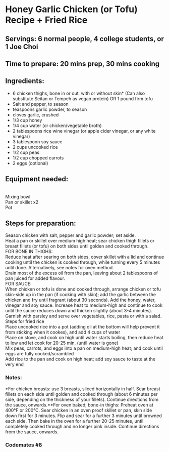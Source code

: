 # Honey Garlic Chicken (or Tofu) Recipe + Fried Rice

## Servings: 6 normal people, 4 college students, or 1 Joe Choi

## Time to prepare: 20 mins prep, 30 mins cooking

## Ingredients:
- 6 chicken thighs, bone in or out, with or without skin* (Can also substitute Seitan or Tempeh as vegan protein)
  OR 1 pound firm tofu
- Salt and pepper, to season
- teaspoons garlic powder, to season
- cloves garlic, crushed
- 1/3 cup honey
- 1/4 cup water (or chicken/vegetable broth)
- 2 tablespoons rice wine vinegar (or apple cider vinegar, or any white vinegar)
- 3 tablespoon soy sauce
- 2 cups uncooked rice
- 1/2 cup peas
- 1/2 cup chopped carrots
- 2 eggs (optional)
## Equipment needed:
<br>Mixing bowl
<br>Pan or skillet x2
<br>Pot
## Steps for preparation:
Season chicken with salt, pepper and garlic powder; set aside.
<br>Heat a pan or skillet over medium high heat; sear chicken thigh fillets or breast fillets (or tofu) on both sides until golden and cooked through.
<br>FOR BONE IN THIGHS:
<br>Reduce heat after searing on both sides, cover skillet with a lid and continue cooking until the chicken is cooked through, while turning every 5 minutes until done. Alternatively, see notes for oven method.
<br>Drain most of the excess oil from the pan, leaving about 2 tablespoons of pan juiced for added flavour.
<br>FOR SAUCE:
<br>When chicken or tofu is done and cooked through, arrange chicken or tofu skin-side up in the pan (if cooking with skin); add the garlic between the chicken and fry until fragrant (about 30 seconds). Add the honey, water, vinegar and soy sauce. Increase heat to medium-high and continue to cook until the sauce reduces down and thicken slightly (about 3-4 minutes).
<br>Garnish with parsley and serve over vegetables, rice, pasta or with a salad.
<br>Steps for fried rice
<br>Place uncooked rice into a pot (adding oil at the bottom will help prevent it from sticking when it cookes), and add 4 cups of water
<br>Place on stove, and cook on high until water starts boiling, then reduce heat to low and let cook for 20-25 min. (until water is gone)
<br>Mix peas, carrots, and eggs into a pan on medium-high heat; and cook until eggs are fully cooked/scrambled
<br>Add rice to the pan and cook on high heat; add soy sauce to taste at the very end
### Notes:
*For chicken breasts: use 3 breasts, sliced horizontally in half. Sear breast fillets on each side until golden and cooked through (about 6 minutes per side, depending on the thickness of your fillets). Continue directions from the sauce, onwards.**For oven baked, bone-in thighs: Preheat oven at 400°F or 200°C. Sear chicken in an oven proof skillet or pan, skin side down first for 3 minutes. Flip and sear for a further 3 minutes until browned each side. Then bake in the oven for a further 20-25 minutes, until completely cooked through and no longer pink inside. Continue directions from the sauce, onwards.

### Codemates #8
